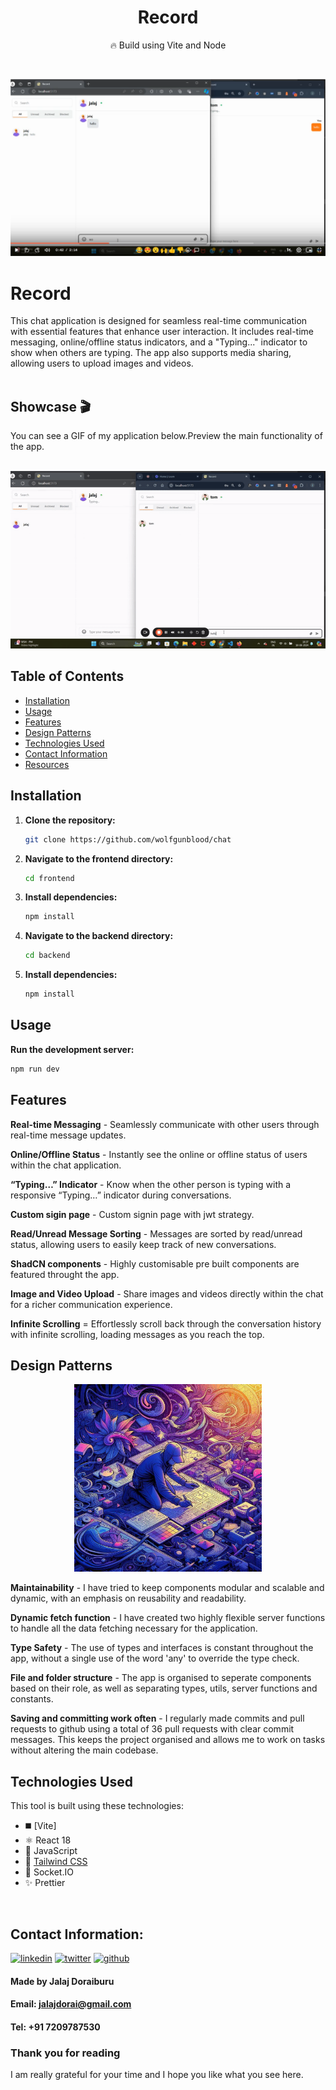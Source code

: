 <div align="center">
  <h1>Record</h1>
  <p>🔥 Build using Vite and Node</p>

</div>
<br />

![](<https://github.com/wolfgunblood/chat/blob/main/Screenshot%20(27).png>)

# Record

This chat application is designed for seamless real-time communication with essential features that enhance user interaction. It includes real-time messaging, online/offline status indicators, and a "Typing..." indicator to show when others are typing. The app also supports media sharing, allowing users to upload images and videos.
<br /><br />

## Showcase 🎬

You can see a GIF of my application below.Preview the main functionality of the app. <br /> <br />

![](https://raw.githubusercontent.com/wolfgunblood/chat/main/demo.gif?raw=true)

## Table of Contents

- [Installation](#installation)
- [Usage](#usage)
- [Features](#features)
- [Design Patterns](#design-patterns)
- [Technologies Used](#technologies-used)
- [Contact Information](#contact-information)
- [Resources](#resources)

## Installation

1. **Clone the repository:**
   ```bash
   git clone https://github.com/wolfgunblood/chat
   ```
1. **Navigate to the frontend directory:**
   ```bash
   cd frontend
   ```
1. **Install dependencies:**
   ```bash
   npm install
   ```
1. **Navigate to the backend directory:**
   ```bash
   cd backend
   ```
1. **Install dependencies:**
   ```bash
   npm install
   ```

## Usage

**Run the development server:**

```bash
npm run dev
```

## Features

**Real-time Messaging** - Seamlessly communicate with other users through real-time message updates.

**Online/Offline Status** - Instantly see the online or offline status of users within the chat application.

**“Typing…” Indicator** - Know when the other person is typing with a responsive “Typing…” indicator during conversations.

**Custom sigin page** - Custom signin page with jwt strategy.

**Read/Unread Message Sorting** - Messages are sorted by read/unread status, allowing users to easily keep track of new conversations.

**ShadCN components** - Highly customisable pre built components are featured throught the app.

**Image and Video Upload** - Share images and videos directly within the chat for a richer communication experience.

**Infinite Scrolling** = Effortlessly scroll back through the conversation history with infinite scrolling, loading messages as you reach the top.

## Design Patterns

<div align="center">
<img src="/design-patterns.jpeg" alt="Banner Image for Design pattern" width="300">
</div>

**Maintainability** - I have tried to keep components modular and scalable and dynamic, with an emphasis on reusability and readability.

**Dynamic fetch function** - I have created two highly flexible server functions to handle all the data fetching necessary for the application.

**Type Safety** - The use of types and interfaces is constant throughout the app, without a single use of the word 'any' to override the type check.

**File and folder structure** - The app is organised to seperate components based on their role, as well as separating types, utils, server functions and constants.

**Saving and committing work often** - I regularly made commits and pull requests to github using a total of 36 pull requests with clear commit messages. This keeps the project organised and allows me to work on tasks without altering the main codebase.

## Technologies Used

This tool is built using these technologies:

- ◼️ [Vite]
- ⚛️ React 18
- 🔰 JavaScript
- 💠 [Tailwind CSS](https://tailwindcss.com)
- 📏 Socket.IO
- ✨ Prettier

<br />

## Contact Information:

[![linkedin](https://skillicons.dev/icons?i=linkedin)](https://www.linkedin.com/in/jalajdorai/)
[![twitter](https://skillicons.dev/icons?i=twitter)](https://www.x.com/jalajdu/)
[![github](https://skillicons.dev/icons?i=github)](https://github.com/wolfgunblood/)

#### Made by Jalaj Doraiburu

#### Email: **jalajdorai@gmail.com**

#### Tel: **+91 7209787530**

### Thank you for reading

I am really grateful for your time and I hope you like what you see here.
